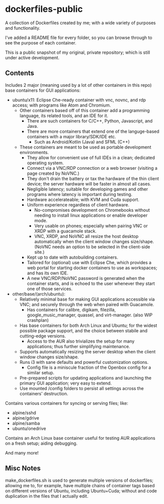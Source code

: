 # dockerfiles-public

A collection of Dockerfiles created by me; with a wide variety of purposes and functionality.

I've added a README file for every folder, so you can browse through to see the purpose of each container.

This is a public snapshot of my original, private repository; which is still under active development.

## Contents

Includes 2 major (meaning used by a lot of other containers in this repo) base containers for GUI applications:
* ubuntu/x11: Eclipse Che-ready container with vnc, novnc, and rdp access; with programs like Atom and Chromium.
  * Other containers based off of this container add a programming language, its related tools, and an IDE for it.
    * There are such containers for C/C++, Python, Javascript, and Java.
    * There are more containers that extend one of the languge-based containers with a major library/SDK/IDE etc.
      * Such as Android/Kotlin (Java) and SFML (C++)
  * These containers are meant to be used as portable development environments.
    * They allow for convenient use of full IDEs in a clean; dedicated operating system.
    * Connect via a VNC/RDP connection or a web browser (visiting a page created by NoVNC.)
    * They don't drain the battery or tax the hardware of the thin client device; the server hardware will be faster in almost all cases.
    * Negligible latency; suitable for developing games and other programs where latency is important during testing.
    * Hardware accelerateable; with KVM and Cuda support.
    * Uniform experience regardless of client hardware.
      * No-compromises development on Chromebooks without needing to install linux applications or enable developer mode.
      * Very usable on phones; especially when pairing VNC or XRDP with a guacamole stack.
      * VNC, XRDP, and NoVNC all resize the host desktop automatically when the client window changes size/shape. (NoVNC needs an option to be selected in the client-side site.)
    * Kept up to date with autobuilding containers.
    * Tailored for (optional) use with Eclipse Che, which provides a web portal for starting docker containers to use as workspaces; and has its own IDE.
    * A new VNC/RDP/NoVNC password is generated when the container starts, and is echoed to the user whenever they start one of those services.
* other/base/(arch/ubuntu):
  * Relatively minimal base for making GUI applications accessible via VNC; and securely through the web when paired with Guacamole.
    * Has containers for calibre, digikam, filezilla, google_music_manager, quassel, and virt-manager. (also WIP crashplan)
  * Has base containers for both Arch Linux and Ubuntu; for the widest possible package support, and the choice between stabile and cutting-edge versions.
    * Access to the AUR also trivializes the setup for many applications; thus further simplifying maintenance.
  * Supports automatically resizing the server desktop when the client window changes size/shape.
  * Runs i3 with sane defaults and powerful customization options.
    * Config file is a miniscule fraction of the Openbox config for a similar setup.
  * Pre-prepared scripts for updating applications and launching the primary GUI application; very easy to extend.
  * Use mounted /config folders to persist all settings across the containers' destruction.

Contains various containers for syncing or serving files; like:
* alpine/sshd
* alpine/gdrive
* alpine/samba
* ubuntu/onedrive

Contains an Arch Linux base container useful for testing AUR applications on a fresh setup; aiding debugging.

And many more!

## Misc Notes

make_dockerfiles.sh is used to generate multiple versions of dockerfiles; allowing me to, for example, have multiple chains of container tags based on different versions of Ubuntu, including Ubuntu+Cuda; without and code duplication in the files that I actually edit.
